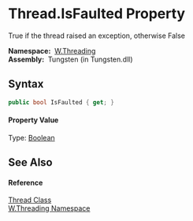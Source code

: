 Thread.IsFaulted Property
=========================
   True if the thread raised an exception, otherwise False

  **Namespace:**  [W.Threading][1]  
  **Assembly:**  Tungsten (in Tungsten.dll)

Syntax
------

```csharp
public bool IsFaulted { get; }
```

#### Property Value
Type: [Boolean][2]

See Also
--------

#### Reference
[Thread Class][3]  
[W.Threading Namespace][1]  

[1]: ../README.md
[2]: http://msdn.microsoft.com/en-us/library/a28wyd50
[3]: README.md
